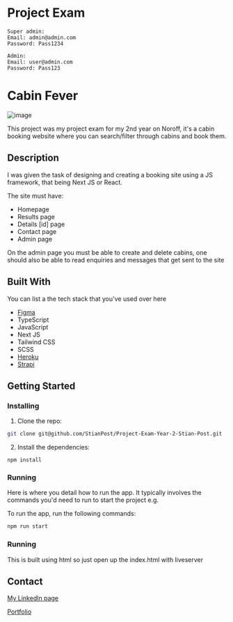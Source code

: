 # Project Exam

```
Super admin:
Email: admin@admin.com
Password: Pass1234
```

```
Admin:
Email: user@admin.com
Password: Pass123
```


# Cabin Fever

![image](https://hopeful-sinoussi-ede96f.netlify.app/Postfolio%20imgs/y2-proj-exam.png)

This project was my project exam for my 2nd year on Noroff, it's a cabin booking website where you can search/filter through cabins and book them.

## Description

I was given the task of designing and creating a booking site using a JS framework, that being Next JS or React.

The site must have:
- Homepage
- Results page
- Details [id] page
- Contact page
- Admin page

On the admin page you must be able to create and delete cabins, one should also be able to read enquiries and messages that get sent to the site

## Built With

You can list a the tech stack that you've used over here

- [Figma](https://www.figma.com/)
- TypeScript
- JavaScript
- Next JS
- Tailwind CSS
- SCSS
- [Heroku](https://www.heroku.com/)
- [Strapi](https://strapi.io/)

## Getting Started

### Installing

1. Clone the repo:

```bash
git clone git@github.com/StianPost/Project-Exam-Year-2-Stian-Post.git
```

2. Install the dependencies:

```
npm install
```

### Running

Here is where you detail how to run the app. It typically involves the commands you'd need to run to start the project e.g.

To run the app, run the following commands:

```bash
npm run start
```

### Running

This is built using html so just open up the index.html with liveserver


## Contact

[My LinkedIn page](https://www.linkedin.com/in/stian-post-a211201b5/)

[Portfolio](https://postfolio.netlify.app/)

